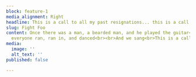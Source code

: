 ```yaml
---
block: feature-1
media_alignment: Right
headline: This is a call to all my past resignations... this is a call to all
slug: Fight Foo
content: Once there was a man, a bearded man, and he played the guitar<br>in Tipperary<br><br>And
  everyone ran, ran in, and danced<br><br>And we sang<br>This is a call
media:
  image: ''
  alt_text: ''
published: false

---
```

